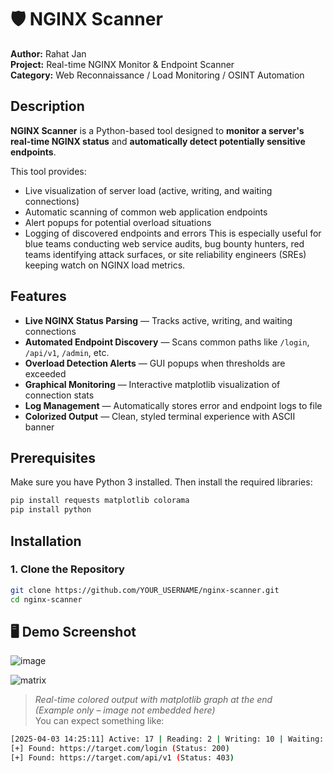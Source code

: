 # 🛡️ NGINX Scanner

**Author:** Rahat Jan  
**Project:** Real-time NGINX Monitor & Endpoint Scanner  
**Category:** Web Reconnaissance / Load Monitoring / OSINT Automation  


## Description

**NGINX Scanner** is a Python-based tool designed to **monitor a server's real-time NGINX status** and **automatically detect potentially sensitive endpoints**.

This tool provides:

- Live visualization of server load (active, writing, and waiting connections)
- Automatic scanning of common web application endpoints
- Alert popups for potential overload situations
- Logging of discovered endpoints and errors
This is especially useful for blue teams conducting web service audits, bug bounty hunters, red teams identifying attack surfaces, or site reliability engineers (SREs) keeping watch on NGINX load metrics.



## Features

- **Live NGINX Status Parsing** — Tracks active, writing, and waiting connections
- **Automated Endpoint Discovery** — Scans common paths like `/login`, `/api/v1`, `/admin`, etc.
- **Overload Detection Alerts** — GUI popups when thresholds are exceeded
- **Graphical Monitoring** — Interactive matplotlib visualization of connection stats
- **Log Management** — Automatically stores error and endpoint logs to file
- **Colorized Output** — Clean, styled terminal experience with ASCII banner


## Prerequisites

Make sure you have Python 3 installed. Then install the required libraries:

```bash
pip install requests matplotlib colorama
pip install python 
```
## Installation

### 1. Clone the Repository

```bash
git clone https://github.com/YOUR_USERNAME/nginx-scanner.git
cd nginx-scanner
```
## 🖥️ Demo Screenshot
![image](https://github.com/user-attachments/assets/133bf572-3693-428b-a915-47719eac8738)

![matrix](https://github.com/user-attachments/assets/8d0759a2-25e5-469e-bbcb-4b8eddda7e92)



> _Real-time colored output with matplotlib graph at the end_  
> _(Example only – image not embedded here)_  
> You can expect something like:

```bash
[2025-04-03 14:25:11] Active: 17 | Reading: 2 | Writing: 10 | Waiting: 5
[+] Found: https://target.com/login (Status: 200)
[+] Found: https://target.com/api/v1 (Status: 403)
